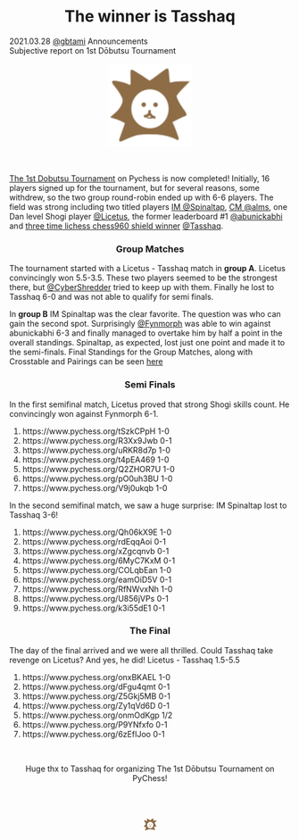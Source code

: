 <h1 align="center">The winner is Tasshaq</h1>

<div class="meta-headline">
    <div class= "meta">
        <span class="text">2021.03.28</span>
        <span class="text"><a href="/@/gbtami">@gbtami</a></span>
        <span class="text">Announcements</span>
    </div>
    <div class= "headline">
    Subjective report on 1st Dōbutsu Tournament
    </div>
</div>

<p align="center">
  <img src="https://github.com/gbtami/pychess-variants/blob/master/static/icons/Dobutsu.svg" width="150" height="150">
</p>
<br>

[The 1st Dobutsu Tournament](https://lichess.org/team/dobutsu-tournament-pychess) on Pychess is now completed! 
Initially, 16 players signed up for the tournament, but for several reasons, some withdrew, so the two group round-robin ended up with 6-6 players. The field was strong including two titled players [IM @Spinaltap](https://www.pychess.org/@/Spinaltap), [CM @alms](https://www.pychess.org/@/alms), one Dan level Shogi player [@Licetus](https://www.pychess.org/@/Licetus), the former leaderboard #1 [@abunickabhi](https://www.pychess.org/@/abunickabhi) and [three time lichess chess960 shield winner](https://lichess.org/tournament/shields/chess960) [@Tasshaq](https://www.pychess.org/@/Tasshaq).

<h3 align="center">Group Matches</h3>

The tournament started with a Licetus - Tasshaq match in **group A**. Licetus convincingly won 5.5-3.5. These two players seemed to be the strongest there, but [@CyberShredder](https://www.pychess.org/@/CyberShredder) tried to keep up with them. Finally he lost to Tasshaq 6-0 and was not able to qualify for semi finals.

In **group B** IM Spinaltap was the clear favorite. The question was who can gain the second spot. Surprisingly [@Fynmorph](https://www.pychess.org/@/Fynmorph) was able to win against abunickabhi 6-3 and finally managed to overtake him by half a point in the overall standings. Spinaltap, as expected, lost just one point and made it to the semi-finals. Final Standings for the Group Matches, along with Crosstable and Pairings can be seen [here](https://docs.google.com/spreadsheets/d/1Z-4waGc1YPTPdujpjtqD9Zntcdw5dBKVBQfJDfw_8Fw/edit#gid=1870125762)

<h3 align="center">Semi Finals</h3>

In the first semifinal match, Licetus proved that strong Shogi skills count. He convincingly won against Fynmorph 6-1.

<ol>

<li>    https://www.pychess.org/tSzkCPpH 1-0 </li>
<li>    https://www.pychess.org/R3Xx9Jwb 0-1 </li>
<li>    https://www.pychess.org/uRKR8d7p 1-0 </li>
<li>    https://www.pychess.org/t4pEA469 1-0 </li>
<li>    https://www.pychess.org/Q2ZHOR7U 1-0 </li>
<li>    https://www.pychess.org/pO0uh3BU 1-0 </li>
<li>    https://www.pychess.org/V9j0ukqb 1-0 </li>

</ol>

In the second semifinal match, we saw a huge surprise: IM Spinaltap lost to Tasshaq  3-6!

<ol>

 <li> https://www.pychess.org/Qh06kX9E 1-0 </li>
 <li> https://www.pychess.org/rdEqqAoi 0-1 </li>
 <li> https://www.pychess.org/xZgcqnvb 0-1 </li>
 <li> https://www.pychess.org/6MyC7KxM 0-1 </li>
 <li> https://www.pychess.org/COLqbEan 1-0 </li>
 <li> https://www.pychess.org/eamOiD5V 0-1 </li>
 <li> https://www.pychess.org/RfNWvxNh 1-0 </li>
 <li> https://www.pychess.org/U856jVPs 0-1 </li>
 <li> https://www.pychess.org/k3i55dE1 0-1 </li>

</ol>

<h3 align="center">The Final</h3>

The day of the final arrived and we were all thrilled. Could Tasshaq take revenge on Licetus? And yes, he did! Licetus - Tasshaq 1.5-5.5

<ol>

<li>    https://www.pychess.org/onxBKAEL 1-0 </li>
<li>    https://www.pychess.org/dFgu4qmt 0-1 </li>
<li>    https://www.pychess.org/Z5Gkj5MB 0-1 </li>
<li>    https://www.pychess.org/Zy1qVd6D 0-1 </li>
<li>    https://www.pychess.org/onmOdKgp 1/2 </li>
<li>    https://www.pychess.org/P9YNfxfo 0-1 </li>
<li>    https://www.pychess.org/6zEfIJoo 0-1 </li>

</ol>

<br>

<p align="center"> Huge thx to Tasshaq for organizing The 1st Dōbutsu Tournament on PyChess!</p> <br> <br> 

<p align="center">

  <img src="https://github.com/gbtami/pychess-variants/blob/master/static/icons/Dobutsu.svg" width="25" height="25">
</p>
